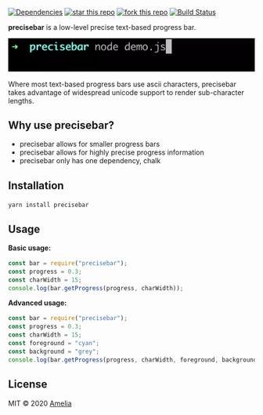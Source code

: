 [![Dependencies][deps-image]][deps-url] [![star this repo][gh-stars-image]][gh-url] [![fork this repo][gh-forks-image]][gh-url] [![Build Status][travis-image]][travis-url]

**precisebar** is a low-level precise text-based progress bar.

![Screenshot](https://github.com/ameliabradley/precisebar/raw/master/precisebar-demo.webp)

Where most text-based progress bars use ascii characters, precisebar takes advantage of widespread unicode support to render sub-character lengths.


## Why use precisebar?

* precisebar allows for smaller progress bars
* precisebar allows for highly precise progress information
* precisebar only has one dependency, chalk

## Installation

`yarn install precisebar`

## Usage

**Basic usage:**

```javascript
const bar = require("precisebar");
const progress = 0.3;
const charWidth = 15;
console.log(bar.getProgress(progress, charWidth));
```

**Advanced usage:**

```javascript
const bar = require("precisebar");
const progress = 0.3;
const charWidth = 15;
const foreground = "cyan";
const background = "grey";
console.log(bar.getProgress(progress, charWidth, foreground, background));
```

## License

MIT © 2020 [Amelia](https://github.com/ameliabradley)

[deps-url]: https://david-dm.org/ameliabradley/precisebar
[deps-image]: https://badgen.net/david/dep/ameliabradley/precisebar

[gh-url]: https://github.com/ameliabradley/precisebar
[gh-stars-image]: https://badgen.net/github/stars/ameliabradley/precisebar
[gh-forks-image]: https://badgen.net/github/forks/ameliabradley/precisebar

[travis-url]: https://travis-ci.com/ameliabradley/precisebar
[travis-image]: https://travis-ci.com/ameliabradley/precisebar.svg?branch=master
